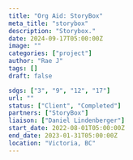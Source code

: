 ```yaml
---
title: "Org Aid: StoryBox"
meta_title: "storybox"
description: "Storybox."
date: 2024-09-17T05:00:00Z
image: ""
categories: ["project"]
author: "Rae J"
tags: []
draft: false

sdgs: ["3", "9", "12", "17"]
url: ""
status: ["Client", "Completed"]
partners: ["StoryBox"]
liaison: ["Daniel Lindenberger"]
start_date: 2022-08-01T05:00:00Z
end_date: 2023-01-31T05:00:00Z
location: "Victoria, BC"
---
```

